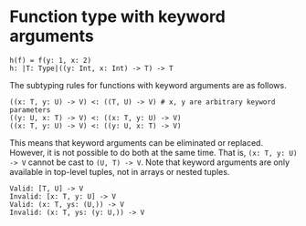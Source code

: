 # Function type with keyword arguments

```erg
h(f) = f(y: 1, x: 2)
h: |T: Type|((y: Int, x: Int) -> T) -> T
```

The subtyping rules for functions with keyword arguments are as follows.

```erg
((x: T, y: U) -> V) <: ((T, U) -> V) # x, y are arbitrary keyword parameters
((y: U, x: T) -> V) <: ((x: T, y: U) -> V)
((x: T, y: U) -> V) <: ((y: U, x: T) -> V)
```

This means that keyword arguments can be eliminated or replaced.
However, it is not possible to do both at the same time.
That is, `(x: T, y: U) -> V` cannot be cast to `(U, T) -> V`.
Note that keyword arguments are only available in top-level tuples, not in arrays or nested tuples.

```erg
Valid: [T, U] -> V
Invalid: [x: T, y: U] -> V
Valid: (x: T, ys: (U,)) -> V
Invalid: (x: T, ys: (y: U,)) -> V
```
